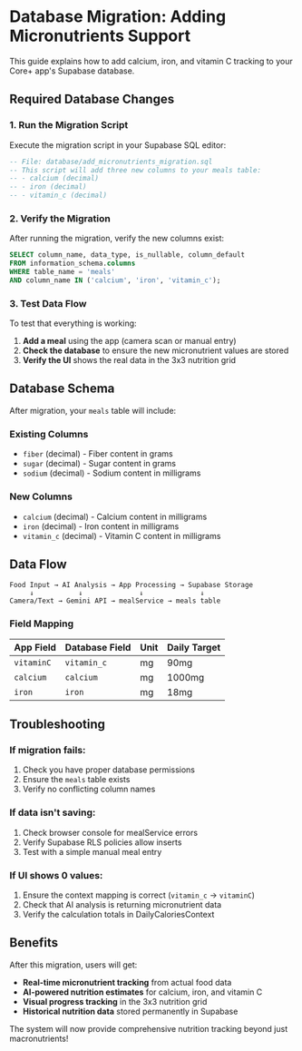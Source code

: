 # Database Migration: Adding Micronutrients Support

This guide explains how to add calcium, iron, and vitamin C tracking to your Core+ app's Supabase database.

## Required Database Changes

### 1. Run the Migration Script

Execute the migration script in your Supabase SQL editor:

```sql
-- File: database/add_micronutrients_migration.sql
-- This script will add three new columns to your meals table:
-- - calcium (decimal)
-- - iron (decimal) 
-- - vitamin_c (decimal)
```

### 2. Verify the Migration

After running the migration, verify the new columns exist:

```sql
SELECT column_name, data_type, is_nullable, column_default 
FROM information_schema.columns 
WHERE table_name = 'meals' 
AND column_name IN ('calcium', 'iron', 'vitamin_c');
```

### 3. Test Data Flow

To test that everything is working:

1. **Add a meal** using the app (camera scan or manual entry)
2. **Check the database** to ensure the new micronutrient values are stored
3. **Verify the UI** shows the real data in the 3x3 nutrition grid

## Database Schema

After migration, your `meals` table will include:

### Existing Columns
- `fiber` (decimal) - Fiber content in grams
- `sugar` (decimal) - Sugar content in grams  
- `sodium` (decimal) - Sodium content in milligrams

### New Columns
- `calcium` (decimal) - Calcium content in milligrams
- `iron` (decimal) - Iron content in milligrams
- `vitamin_c` (decimal) - Vitamin C content in milligrams

## Data Flow

```
Food Input → AI Analysis → App Processing → Supabase Storage
     ↓           ↓              ↓              ↓
Camera/Text → Gemini API → mealService → meals table
```

### Field Mapping

| App Field | Database Field | Unit | Daily Target |
|-----------|----------------|------|--------------|
| `vitaminC` | `vitamin_c` | mg | 90mg |
| `calcium` | `calcium` | mg | 1000mg |
| `iron` | `iron` | mg | 18mg |

## Troubleshooting

### If migration fails:
1. Check you have proper database permissions
2. Ensure the `meals` table exists
3. Verify no conflicting column names

### If data isn't saving:
1. Check browser console for mealService errors
2. Verify Supabase RLS policies allow inserts
3. Test with a simple manual meal entry

### If UI shows 0 values:
1. Ensure the context mapping is correct (`vitamin_c` → `vitaminC`)
2. Check that AI analysis is returning micronutrient data
3. Verify the calculation totals in DailyCaloriesContext

## Benefits

After this migration, users will get:
- **Real-time micronutrient tracking** from actual food data
- **AI-powered nutrition estimates** for calcium, iron, and vitamin C
- **Visual progress tracking** in the 3x3 nutrition grid
- **Historical nutrition data** stored permanently in Supabase

The system will now provide comprehensive nutrition tracking beyond just macronutrients!
